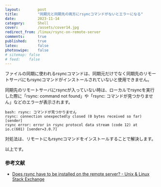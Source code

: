 ```yaml
---
layout:        post
title:         "同期元と同期先の両方にrsyncコマンドがないとエラーになる"
date:          2023-11-14
category:      Shell
cover:         /assets/cover14.jpg
redirect_from: /linux/rsync-on-remote-server
comments:      true
published:     true
latex:         false
photoswipe:    false
# sitemap: false
# feed:    false
---
```


ファイルの同期に使われるrsyncコマンドは、同期元だけでなく同期先のリモートサーバにもrsyncコマンドがインストールされていないと使用できません。

同期先のリモートサーバにrsyncが入っていない時は、ローカルでrsyncを実行した際に「rsync: command not found」や「rsync: コマンドが見つかりません」などのエラーが表示されます。

```console
bash: rsync: コマンドが見つかりません
rsync: connection unexpectedly closed (0 bytes received so far) [sender]
rsync error: error in rsync protocol data stream (code 12) at io.c(601) [sender=3.0.7]
```

対処法は、リモートにもrsyncコマンドをインストールすることで解決します。

以上です。

### 参考文献
- [Does rsync have to be installed on the remote server? - Unix & Linux Stack Exchange](https://unix.stackexchange.com/questions/324869/does-rsync-have-to-be-installed-on-the-remote-server)
